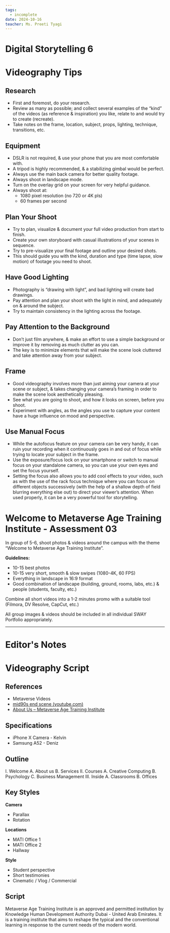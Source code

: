 ```yaml
---
tags:
  - incomplete
date: 2024-10-16
teacher: Ms. Preeti Tyagi
---
```

# Digital Storytelling 6
# Videography Tips
## Research
- First and foremost, do your research.
- Review as many as possible; and collect several examples of the “kind” of the videos (as reference & inspiration) you like, relate to and would try to create (recreate).
- Take notes on the frame, location, subject, props, lighting, technique, transitions, etc.
## Equipment
- DSLR is not required, & use your phone that you are most comfortable with.
- A tripod is highly recommended, & a stabilizing gimbal would be perfect.
- Always use the main back camera for better quality footage.
- Always shoot in landscape mode.
- Turn on the overlay grid on your screen for very helpful guidance.
- Always shoot at:
	- 1080 pixel resolution (no 720 or 4K pls)
	- 60 frames per second
## Plan Your Shoot
- Try to plan, visualize & document your full video production from start to finish.
- Create your own storyboard with casual illustrations of your scenes in sequence.
- Try to pre-visualize your final footage and outline your desired shots.
- This should guide you with the kind, duration and type (time lapse, slow motion) of footage you need to shoot.
## Have Good Lighting
- Photography is “drawing with light”, and bad lighting will create bad drawings.
- Pay attention and plan your shoot with the light in mind, and adequately on & around the subject.
- Try to maintain consistency in the lighting across the footage.
## Pay Attention to the Background
- Don’t just film anywhere, & make an effort to use a simple background or improve it by removing as much clutter as you can. 
- The key is to minimize elements that will make the scene look cluttered and take attention away from your subject.
## Frame
- Good videography involves more than just aiming your camera at your scene or subject, & takes changing your camera’s framing in order to make the scene look aesthetically pleasing.
- See what you are going to shoot, and how it looks on screen, before you shoot.
- Experiment with angles, as the angles you use to capture your content have a huge influence on mood and perspective.
## Use Manual Focus
- While the autofocus feature on your camera can be very handy, it can ruin your recording when it continuously goes in and out of focus while trying to locate your subject in the frame.
- Use the exposure/focus lock on your smartphone or switch to manual focus on your standalone camera, so you can use your own eyes and set the focus yourself.
- Setting the focus also allows you to add cool effects to your video, such as with the use of the rack focus technique where you can focus on different objects successively (with the help of a shallow depth of field blurring everything else out) to direct your viewer’s attention. When used properly, it can be a very powerful tool for storytelling.
# Welcome to Metaverse Age Training Institute - Assessment 03

In group of 5-6, shoot photos & videos around the campus with the theme “Welcome to Metaverse Age Training Institute”.

**Guidelines:**
- 10-15 best photos
- 10-15 very short, smooth & slow swipes (1080-4K, 60 FPS)
- Everything in landscape in 16:9 format
- Good combination of landscape (building, ground, rooms, labs, etc.) & people (students, faculty, etc.)

Combine all short videos into a 1-2 minutes promo with a suitable tool (Filmora, DV Resolve, CapCut, etc.)

All group images & videos should be included in all individual SWAY Portfolio appropriately.

----------------------------------------------------------------
# Editor's Notes
# Videography Script
## References
- Metaverse Videos
- [mid90s end scene (youtube.com)](https://www.youtube.com/watch?v=MMi3oCqhnF4)
- [About Us – Metaverse Age Training Institute](https://metaverseage.ae/about-us/)
## Specifications
- iPhone X Camera - Kelvin
- Samsung A52 - Deniz
## Outline
I. Welcome
	A. About us
	B. Services
II. Courses
	A. Creative Computing
	B. Psychology
	C. Business Management
III. Inside
	A. Classrooms
	B. Offices
## Key Styles
**Camera**
- Parallax
- Rotation

**Locations**
- MATI Office 1
- MATI Office 2
- Hallway

**Style**
- Student perspective
- Short testimonies
- Cinematic / Vlog / Commercial
## Script
Metaverse Age Training Institute is an approved and permitted institution by Knowledge Human Development Authority Dubai - United Arab Emirates. It is a training institute that aims to reshape the typical and the conventional learning in response to the current needs of the modern world.